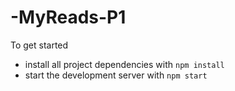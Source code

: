 # -MyReads-P1
To get started
* install all project dependencies with ````npm install````
* start the development server with ````npm start````
